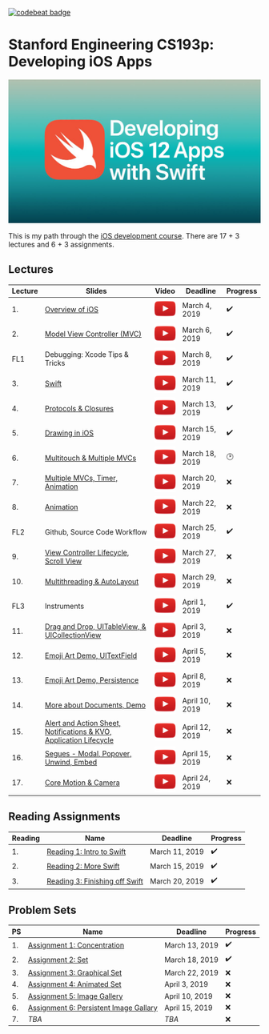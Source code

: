 [![codebeat badge](https://codebeat.co/badges/91a70745-1904-493e-8bc4-e9d5e776e105)](https://codebeat.co/projects/github-com-sencudra-cs193p-master)

# Stanford Engineering CS193p: Developing iOS Apps

![](media/CS193P.png)

This is my path through the [iOS development course](https://www.youtube.com/playlist?list=PLPA-ayBrweUzGFmkT_W65z64MoGnKRZMq). There are 17 + 3 lectures and 6 + 3 assignments.

## Lectures
| Lecture | Slides | Video | Deadline | Progress
| ------------- | ------------- | ------------- | ------------- | -------------
| 1. | [Overview of iOS](slides/Lecture-1-Slides.pdf) | [![](media/play.png)](https://www.youtube.com/watch?v=z9IXfYHhKYI&index=1&list=PL_l7vS8VbNDFBiKIL3fEQhkKXTYsncsvN) | March 4, 2019 | :heavy_check_mark:
| 2. | [Model View Controller (MVC)](slides/Lecture-2-Slides.pdf) | [![](media/play.png)](https://www.youtube.com/watch?v=4iGdu4IWMFc&index=2&list=PL_l7vS8VbNDFBiKIL3fEQhkKXTYsncsvN) | March 6, 2019 | :heavy_check_mark:
| FL1 | Debugging: Xcode Tips & Tricks | [![](media/play.png)](https://www.youtube.com/watch?v=7CeXdDGjsVU&index=19&list=PL_l7vS8VbNDFBiKIL3fEQhkKXTYsncsvN) | March 8, 2019 | :heavy_check_mark: |
| 3. | [Swift](slides/Lecture-3-Slides.pdf) | [![](media/play.png)](https://www.youtube.com/watch?v=88husjydCWY&index=3&list=PL_l7vS8VbNDFBiKIL3fEQhkKXTYsncsvN) | March 11, 2019 | :heavy_check_mark: |
| 4. | [Protocols & Closures](slides/Lecture-4-Slides.pdf) | [![](media/play.png)](https://www.youtube.com/watch?v=RGMKmhy-eWE&list=PL_l7vS8VbNDFBiKIL3fEQhkKXTYsncsvN&index=4) | March 13, 2019 | :heavy_check_mark: |
| 5. | [Drawing in iOS](slides/Lecture-5-Slides.pdf) | [![](media/play.png)](https://www.youtube.com/watch?v=pOO0pz0gPLk&list=PL_l7vS8VbNDFBiKIL3fEQhkKXTYsncsvN&index=5) | March 15, 2019 | :heavy_check_mark: |
| 6. | [Multitouch & Multiple MVCs](slides/Lecture-6-Slides.pdf) | [![](media/play.png)](https://www.youtube.com/watch?v=N_PyNplrhys&index=6&list=PL_l7vS8VbNDFBiKIL3fEQhkKXTYsncsvN) | March 18, 2019 | :clock2: |
| 7. | [Multiple MVCs, Timer, Animation](slides/Lecture-7-Slides.pdf) | [![](media/play.png)](https://www.youtube.com/watch?v=diihWsxOsDk&index=7&list=PL_l7vS8VbNDFBiKIL3fEQhkKXTYsncsvN) | March 20, 2019 | :x: |
| 8. | [Animation](slides/Lecture-8-Slides.pdf) | [![](media/play.png)](https://www.youtube.com/watch?v=5w9lu9ABJzE&index=8&list=PL_l7vS8VbNDFBiKIL3fEQhkKXTYsncsvN) | March 22, 2019 | :x: |
| FL2 | Github, Source Code Workflow | [![](media/play.png)](https://www.youtube.com/watch?v=P8gyK-_auNk&list=PL_l7vS8VbNDFBiKIL3fEQhkKXTYsncsvN&index=18) | March 25, 2019 | :heavy_check_mark: |
| 9. | [View Controller Lifecycle, Scroll View](slides/Lecture-9-Slides.pdf) | [![](media/play.png)](https://www.youtube.com/watch?v=QjrMau1WmmU&index=9&list=PL_l7vS8VbNDFBiKIL3fEQhkKXTYsncsvN) | March 27, 2019 | :x: |
| 10. | [Multithreading & AutoLayout](slides/Lecture-10-Slides.pdf) | [![](media/play.png)](https://www.youtube.com/watch?v=U1G8f6F3PyQ&list=PL_l7vS8VbNDFBiKIL3fEQhkKXTYsncsvN&index=10) | March 29, 2019 |:x: |
| FL3 | Instruments | [![](media/play.png)](https://www.youtube.com/watch?v=BCNlw9rhEe0&list=PL_l7vS8VbNDFBiKIL3fEQhkKXTYsncsvN&index=20) | April 1, 2019 | :heavy_check_mark: |
| 11. | [Drag and Drop, UITableView, & UICollectionView](slides/Lecture-11-Slides.pdf) | [![](media/play.png)](https://www.youtube.com/watch?v=hore835-Mj4&list=PL_l7vS8VbNDFBiKIL3fEQhkKXTYsncsvN&index=11) | April 3, 2019 | :x: |
| 12. | [Emoji Art Demo, UITextField](slides/Lecture-12-Slides.pdf) | [![](media/play.png)](https://www.youtube.com/watch?v=qCJ79tknk1I&index=12&list=PL_l7vS8VbNDFBiKIL3fEQhkKXTYsncsvN) | April 5, 2019 | :x: |
| 13. | [Emoji Art Demo, Persistence](slides/Lecture-13-Slides.pdf) | [![](media/play.png)](https://www.youtube.com/watch?v=9o-NSIiCHpg&list=PL_l7vS8VbNDFBiKIL3fEQhkKXTYsncsvN&index=13) | April 8, 2019 | :x: |
| 14. | [More about Documents, Demo](slides/Lecture-14-Slides.pdf) | [![](media/play.png)](https://www.youtube.com/watch?v=zKHcLLza_Es&index=14&list=PL_l7vS8VbNDFBiKIL3fEQhkKXTYsncsvN) | April 10, 2019 | :x: |
| 15. | [Alert and Action Sheet, Notifications & KVO, Application Lifecycle](slides/Lecture-15-Slides.pdf) | [![](media/play.png)](https://www.youtube.com/watch?v=bJLrcNEv88k&list=PL_l7vS8VbNDFBiKIL3fEQhkKXTYsncsvN&index=15) | April 12, 2019 | :x: |
| 16. | [Segues - Modal, Popover, Unwind, Embed](slides/Lecture-16-Slides.pdf) | [![](media/play.png)](https://www.youtube.com/watch?v=NK-KG294hrc&list=PL_l7vS8VbNDFBiKIL3fEQhkKXTYsncsvN&index=16) | April 15, 2019 | :x: |
| 17. | [Core Motion & Camera](slides/Lecture-17-Slides.pdf) | [![](media/play.png)](https://www.youtube.com/watch?v=ccG0QoSZIXA&index=17&list=PL_l7vS8VbNDFBiKIL3fEQhkKXTYsncsvN) | April 24, 2019 | :x: |

## Reading Assignments 

| Reading  | Name | Deadline | Progress
| ------------- | ------------- | ------------- | ------------- |
| 1. | [Reading 1: Intro to Swift](reading/Reading_1_Intro_to_Swift.pdf) | March 11, 2019 | :heavy_check_mark: |
| 2. | [Reading 2: More Swift](reading/Reading_2_More_Swift.pdf)  | March 15, 2019 | :heavy_check_mark: |
| 3. | [Reading 3: Finishing off Swift](reading/Reading_3_Finishing_Off_Swift.pdf)  | March 20, 2019 | :heavy_check_mark: |	

## Problem Sets

| PS  | Name | Deadline | Progress
| ------------- | ------------- | ------------- | ------------- |
| 1. | [Assignment 1: Concentration](problemsets/Programming_Project_1_Concentration.pdf) | March 13, 2019 | :heavy_check_mark: |
| 2. | [Assignment 2: Set](problemsets/Programming_Project_2_Set.pdf) | March 18, 2019 | :heavy_check_mark: |
| 3. | [Assignment 3: Graphical Set](problemsets/Programming_Project_3_Graphical_Set.pdf) | March 22, 2019 | :x: |
| 4. | [Assignment 4: Animated Set](problemsets/Programming_Project_4_Animated_Set.pdf) | April 3, 2019 | :x: |
| 5. | [Assignment 5: Image Gallery](problemsets/Programming_Project_5_Image_Gallery.pdf) | April 10, 2019 | :x: |
| 6. | [Assignment 6: Persistent Image Gallary](problemsets/Programming_Project_6_Persistent_Image_Gallery.pdf) | April 15, 2019 | :x: |
| 7. | *TBA* | *TBA* | :x:
